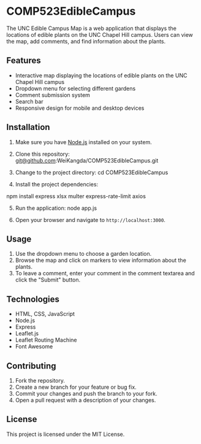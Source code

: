 # COMP523EdibleCampus

The UNC Edible Campus Map is a web application that displays the locations of edible plants on the UNC Chapel Hill campus. Users can view the map, add comments, and find information about the plants.

## Features

- Interactive map displaying the locations of edible plants on the UNC Chapel Hill campus
- Dropdown menu for selecting different gardens
- Comment submission system
- Search bar
- Responsive design for mobile and desktop devices

## Installation

1. Make sure you have [Node.js](https://nodejs.org/) installed on your system.

2. Clone this repository:
git@github.com:WeiKangda/COMP523EdibleCampus.git

3. Change to the project directory:
cd COMP523EdibleCampus

4. Install the project dependencies:

npm install express xlsx multer express-rate-limit axios


5. Run the application:
node app.js

6. Open your browser and navigate to `http://localhost:3000`.

## Usage

1. Use the dropdown menu to choose a garden location.
2. Browse the map and click on markers to view information about the plants.
3. To leave a comment, enter your comment in the comment textarea and click the "Submit" button.

## Technologies

- HTML, CSS, JavaScript
- Node.js
- Express
- Leaflet.js
- Leaflet Routing Machine
- Font Awesome

## Contributing

1. Fork the repository.
2. Create a new branch for your feature or bug fix.
3. Commit your changes and push the branch to your fork.
4. Open a pull request with a description of your changes.

## License

This project is licensed under the MIT License. 
